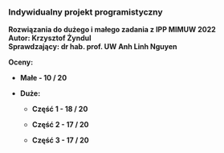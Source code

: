 ### Indywidualny projekt programistyczny

<b> Rozwiązania do dużego i małego zadania z IPP MIMUW 2022 </b> <br />
<b> Autor: Krzysztof Żyndul </b>  <br />
<b> Sprawdzający: dr hab. prof. UW Anh Linh Nguyen </b>  <br />

<b>
Oceny:

 - Małe - 10 / 20

 - Duże:

    - Część 1 - 18 / 20

    -	Część 2 - 17 / 20

    - Część 3 - 17 / 20
</b>

